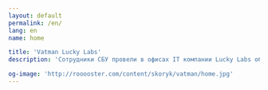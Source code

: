 ```yaml
---
layout: default
permalink: /en/
lang: en
name: home

title: 'Vatman Lucky Labs'
description: 'Сотрудники СБУ провели в офисах IT компании Lucky Labs обыски и изымание техники #захватLuckyLabs'

og-image: 'http://rooooster.com/content/skoryk/vatman/home.jpg'
---
```

